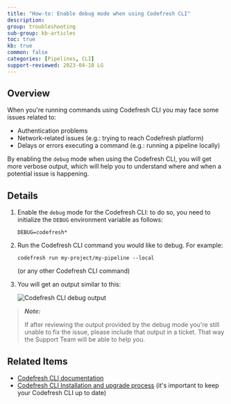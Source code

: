 ```yaml
---
title: "How-to: Enable debug mode when using Codefresh CLI"
description: 
group: troubleshooting
sub-group: kb-articles
toc: true
kb: true
common: false
categories: [Pipelines, CLI]
support-reviewed: 2023-04-18 LG
---
```


## Overview

When you're running commands using Codefresh CLI you may face some issues related to:

* Authentication problems
* Network-related issues (e.g.: trying to reach Codefresh platform)
* Delays or errors executing a command (e.g.: running a pipeline locally)

By enabling the `debug` mode when using the Codefresh CLI, you will get more verbose output, which will help you to understand where and when a potential issue is happening.

## Details

1. Enable the `debug` mode for the Codefresh CLI: to do so, you need to initialize the `DEBUG` environment variable as follows:

    ```shell
    DEBUG=codefresh*
    ```

2. Run the Codefresh CLI command you would like to debug. For example:

    ```shell
    codefresh run my-project/my-pipeline --local
    ```

    (or any other Codefresh CLI command)

3. You will get an output similar to this:

    ![Codefresh CLI debug output]({{site.baseurl}}/images/troubleshooting/cli-debug-mode.png)

>**_Note:_**
>
>If after reviewing the output provided by the debug mode you're still unable to fix the issue, please include that output in a ticket. That way the Support Team will be able to help you.

## Related Items

* [Codefresh CLI documentation](https://codefresh-io.github.io/cli/)
* [Codefresh CLI Installation and upgrade process](https://codefresh-io.github.io/cli/installation/) (it's important to keep your Codefresh CLI up to date)
